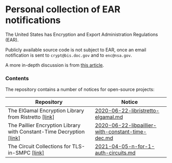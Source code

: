 # Personal collection of EAR notifications

The United States has Encryption and Export Administration Regulations (EAR). 

Publicly available source code is not subject to EAR, once an email notification is sent to `crypt@bis.doc.gov` and to `enc@nsa.gov`.

A more in-depth discussion is from [this article](https://www.eff.org/deeplinks/2019/08/us-export-controls-and-published-encryption-source-code-explained).

### Contents

The repository contains a number of notices for open-source projects:

| Repository | Notice | 
| ---------- | -------- |
| The ElGamal Encryption Library from Ristretto [\[link\]](https://github.com/oblivious-file-sharing/libristretto-elgamal) | [2020-06-22-libristretto-elgamal.md](./2020-06-22-libristretto-elgamal.md) |
| The Paillier Encryption Library with Constant-Time Decryption [\[link\]](https://github.com/oblivious-file-sharing/libpaillier-with-constant-time-dec) | [2020-06-22-libpaillier-with-constant-time-dec.md](./2020-06-22-libpaillier-with-constant-time-dec.md) |
| The Circuit Collections for TLS-in-SMPC [\[link\]](https://github.com/n-for-1-auth/circuits) | [2021-04-05-n-for-1-auth-circuits.md](./2021-04-05-n-for-1-auth-circuits.md) |
